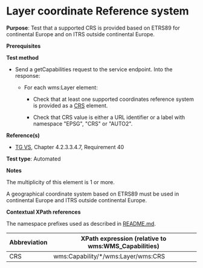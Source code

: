 # Layer coordinate Reference system

**Purpose**: Test that a supported CRS is provided based on ETRS89 for continental Europe and on ITRS outside continental Europe.

**Prerequisites**

**Test method**

* Send a getCapabilities request to the service endpoint. Into the response:

  * For each wms:Layer element:

    * Check that at least one supported coordinates reference system is provided as a [CRS](#crs) element.

    * Check that CRS value is either a URL identifier or a label with namespace "EPSG", "CRS" or "AUTO2".

**Reference(s)**
* [TG VS](./README.md#ref_TG_VS), Chapter 4.2.3.3.4.7, Requirement 40

**Test type**: Automated

**Notes**

The multiplicity of this element is 1 or more.

A geographical coordinate system based on ETRS89 must be used in continental Europe and ITRS outside continental Europe.

**Contextual XPath references**

The namespace prefixes used as described in [README.md](./README.md#namespaces).

Abbreviation                                               |  XPath expression (relative to wms:WMS_Capabilities)
---------------------------------------------------------- | -------------------------------------------------------------------------
CRS <a name="crs"></a> | wms:Capability/*/wms:Layer/wms:CRS
